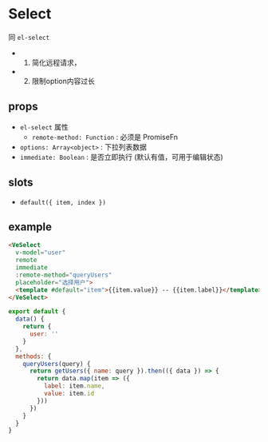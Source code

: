 # Select

同 `el-select`

* 1. 简化远程请求，
* 2. 限制option内容过长


## props
- `el-select` 属性
  - `remote-method: Function` : 必须是 PromiseFn
- `options: Array<object>` : 下拉列表数据
- `immediate: Boolean` : 是否立即执行 (默认有值，可用于编辑状态)


## slots
- `default({ item, index })`



## example

```html
<VeSelect
  v-model="user"
  remote
  immediate
  :remote-method="queryUsers"
  placeholder="选择用户">
  <template #default="item">{{item.value}} -- {{item.label}}</template>
</VeSelect>
```

```js
export default {
  data() {
    return {
      user: ''
    }
  },
  methods: {
    queryUsers(query) {
      return getUsers({ name: query }).then(({ data }) => {
        return data.map(item => ({
          label: item.name,
          value: item.id
        }))
      })
    }
  }
}
```
